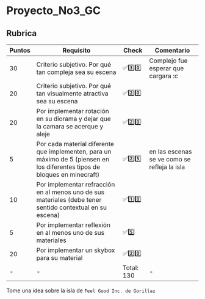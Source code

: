 # Proyecto_No3_GC

## Rubrica

| Puntos | Requisito | Check | Comentario |
|----|----|----|----|
| 30 | Criterio subjetivo. Por qué tan compleja sea su escena | ✅3️⃣0️⃣ | Complejo fue esperar que cargara :c |
| 20 | Criterio subjetivo. Por qué tan visualmente atractiva sea su escena | ✅2️⃣0️⃣ |  |
| 20 | Por implementar rotación en su diorama y dejar que la camara se acerque y aleje | ✅2️⃣0️⃣ |  |
| 5 | Por cada material diferente que implementen, para un máximo de 5 (piensen en los diferentes tipos de bloques en minecraft) | ✅2️⃣5️⃣ | en las escenas se ve como se refleja la isla |
| 10 | Por implementar refracción en al menos uno de sus materiales (debe tener sentido contextual en su escena) | ✅1️⃣0️⃣ |  |
| 5 | Por implementar reflexión en al menos uno de sus materiales | ✅5️⃣ |  |
| 20 | Por implementar un skybox para su material | ✅2️⃣0️⃣ |  |
| - | - | Total: 130 | - |


Tome una idea sobre la isla de `Feel Good Inc. de Gorillaz` 
[](https://github.com/mvrcentes/Proyecto_No3_GC/blob/main/ss.png?raw=true)

[](https://github.com/mvrcentes/Proyecto_No3_GC/blob/main/pic1.png?raw=true)
[](https://github.com/mvrcentes/Proyecto_No3_GC/blob/main/pic2.png?raw=true)
[](https://github.com/mvrcentes/Proyecto_No3_GC/blob/main/pic4.png?raw=true)

